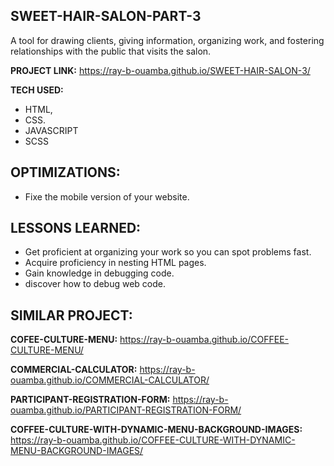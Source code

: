 
## SWEET-HAIR-SALON-PART-3

A tool for drawing clients, giving information, organizing work, and fostering relationships with the public that visits the salon.

**PROJECT LINK:** https://ray-b-ouamba.github.io/SWEET-HAIR-SALON-3/

**TECH USED:** 
* HTML,
* CSS.
* JAVASCRIPT
* SCSS
  

## OPTIMIZATIONS:
* Fixe the mobile version of your website.

## LESSONS LEARNED:

* Get proficient at organizing your work so you can spot problems fast.
* Acquire proficiency in nesting HTML pages.
* Gain knowledge in debugging code.
* discover how to debug web code.
  
## SIMILAR PROJECT:

**COFEE-CULTURE-MENU:** https://ray-b-ouamba.github.io/COFFEE-CULTURE-MENU/

**COMMERCIAL-CALCULATOR:** https://ray-b-ouamba.github.io/COMMERCIAL-CALCULATOR/

**PARTICIPANT-REGISTRATION-FORM:** https://ray-b-ouamba.github.io/PARTICIPANT-REGISTRATION-FORM/

**COFFEE-CULTURE-WITH-DYNAMIC-MENU-BACKGROUND-IMAGES:** https://ray-b-ouamba.github.io/COFFEE-CULTURE-WITH-DYNAMIC-MENU-BACKGROUND-IMAGES/



